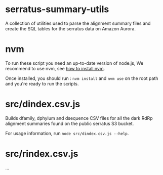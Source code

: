 # serratus-summary-utils

A collection of utilities used to parse the alignment summary files and create the SQL tables for the serratus data on Amazon Aurora.

# nvm

To run these script you need an up-to-date version of node.js,
We recommend to use nvm, see [how to install nvm](https://github.com/nvm-sh/nvm#installing-and-updating "how to install nvm").

Once installed, you should run :
`nvm install` and `nvm use`
on the root path and you're ready to run the scripts.

# src/dindex.csv.js

Builds dfamily, dphylum and dsequence CSV files for all the dark RdRp alignment summaries found on the public serratus S3 bucket.

For usage information, run `node src/dindex.csv.js --help`.

# src/rindex.csv.js

...
